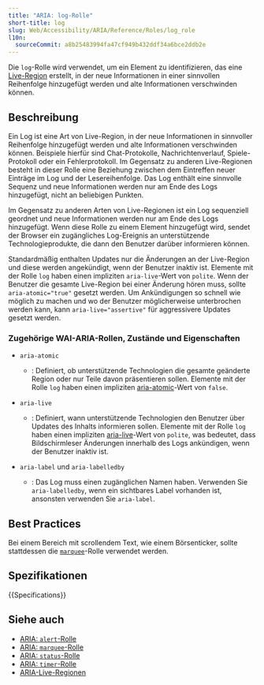 ```yaml
---
title: "ARIA: log-Rolle"
short-title: log
slug: Web/Accessibility/ARIA/Reference/Roles/log_role
l10n:
  sourceCommit: a8b25483994fa47cf949b432ddf34a6bce2ddb2e
---
```


Die `log`-Rolle wird verwendet, um ein Element zu identifizieren, das eine [Live-Region](/de/docs/Web/Accessibility/ARIA/Guides/Live_regions) erstellt, in der neue Informationen in einer sinnvollen Reihenfolge hinzugefügt werden und alte Informationen verschwinden können.

## Beschreibung

Ein Log ist eine Art von Live-Region, in der neue Informationen in sinnvoller Reihenfolge hinzugefügt werden und alte Informationen verschwinden können. Beispiele hierfür sind Chat-Protokolle, Nachrichtenverlauf, Spiele-Protokoll oder ein Fehlerprotokoll. Im Gegensatz zu anderen Live-Regionen besteht in dieser Rolle eine Beziehung zwischen dem Eintreffen neuer Einträge im Log und der Lesereihenfolge. Das Log enthält eine sinnvolle Sequenz und neue Informationen werden nur am Ende des Logs hinzugefügt, nicht an beliebigen Punkten.

Im Gegensatz zu anderen Arten von Live-Regionen ist ein Log sequenziell geordnet und neue Informationen werden nur am Ende des Logs hinzugefügt. Wenn diese Rolle zu einem Element hinzugefügt wird, sendet der Browser ein zugängliches Log-Ereignis an unterstützende Technologieprodukte, die dann den Benutzer darüber informieren können.

Standardmäßig enthalten Updates nur die Änderungen an der Live-Region und diese werden angekündigt, wenn der Benutzer inaktiv ist. Elemente mit der Rolle `log` haben einen impliziten `aria-live`-Wert von `polite`. Wenn der Benutzer die gesamte Live-Region bei einer Änderung hören muss, sollte `aria-atomic="true"` gesetzt werden. Um Ankündigungen so schnell wie möglich zu machen und wo der Benutzer möglicherweise unterbrochen werden kann, kann `aria-live="assertive"` für aggressivere Updates gesetzt werden.

### Zugehörige WAI-ARIA-Rollen, Zustände und Eigenschaften

- `aria-atomic`

  - : Definiert, ob unterstützende Technologien die gesamte geänderte Region oder nur Teile davon präsentieren sollen. Elemente mit der Rolle `log` haben einen impliziten [aria-atomic](https://www.w3.org/TR/wai-aria-1.1/#aria-atomic)-Wert von `false`.

- `aria-live`

  - : Definiert, wann unterstützende Technologien den Benutzer über Updates des Inhalts informieren sollen. Elemente mit der Rolle `log` haben einen impliziten [aria-live](https://www.w3.org/TR/wai-aria-1.1/#aria-live)-Wert von `polite`, was bedeutet, dass Bildschirmleser Änderungen innerhalb des Logs ankündigen, wenn der Benutzer inaktiv ist.

- `aria-label` und `aria-labelledby`

  - : Das Log muss einen zugänglichen Namen haben. Verwenden Sie `aria-labelledby`, wenn ein sichtbares Label vorhanden ist, ansonsten verwenden Sie `aria-label`.

## Best Practices

Bei einem Bereich mit scrollendem Text, wie einem Börsenticker, sollte stattdessen die [`marquee`](/de/docs/Web/Accessibility/ARIA/Reference/Roles/marquee_role)-Rolle verwendet werden.

## Spezifikationen

{{Specifications}}

## Siehe auch

- [ARIA: `alert`-Rolle](/de/docs/Web/Accessibility/ARIA/Reference/Roles/alert_role)
- [ARIA: `marquee`-Rolle](/de/docs/Web/Accessibility/ARIA/Reference/Roles/marquee_role)
- [ARIA: `status`-Rolle](/de/docs/Web/Accessibility/ARIA/Reference/Roles/status_role)
- [ARIA: `timer`-Rolle](/de/docs/Web/Accessibility/ARIA/Reference/Roles/timer_role)
- [ARIA-Live-Regionen](/de/docs/Web/Accessibility/ARIA/Guides/Live_regions)
